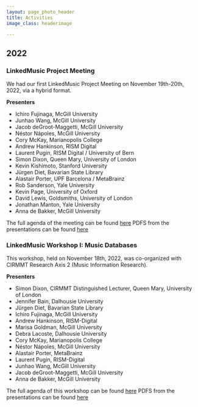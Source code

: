 ```yaml
---
layout: page_photo_header
title: Activities
image_class: headerimage

---
```


## 2022

### LinkedMusic Project Meeting

We had our first LinkedMusic Project Meeting on November 19th-20th, 2022, via a hybrid format. 

**Presenters**
* Ichiro Fujinaga, McGill University
* Junhao Wang, McGill University
* Jacob deGroot-Maggetti, McGill University
* Néstor Nápoles, McGill University
* Cory McKay, Marianopolis College
* Andrew Hankinson, RISM Digital
* Laurent Pugin, RISM Digital / University of Bern
* Simon Dixon, Queen Mary, University of London
* Kevin Kishimoto, Stanford University
* Jürgen Diet, Bavarian State Library
* Alastair Porter, UPF Barcelona / MetaBrainz
* Rob Sanderson, Yale University
* Kevin Page, University of Oxford
* David Lewis, Goldsmiths, University of London
* Jonathan Manton, Yale University
* Anna de Bakker, McGill University

The full agenda of the meeting can be found [here](https://linkedmusic.ca/meetings)
PDFS from the presentations can be found [here](https://linkedmusic.ca/meetingpdfs)

### LinkedMusic Workshop I: Music Databases

This workshop, held on November 18th, 2022, was co-organized with CIRMMT Research Axis 2 (Music Information Research).

**Presenters**
* Simon Dixon, CIRMMT Distinguished Lecturer, Queen Mary, University of London
* Jennifer Bain, Dalhousie University
* Jürgen Diet, Bavarian State Library
* Ichiro Fujinaga, McGill University
* Andrew Hankinson, RISM-Digital
* Marisa Goldman, McGill University
* Debra Lacoste, Dalhousie University
* Cory McKay, Marianopolis College
* Néstor Nápoles, McGill University
* Alastair Porter, MetaBrainz
* Laurent Pugin, RISM-Digital
* Junhao Wang, McGill University
* Jacob deGroot-Maggetti, McGill University
* Anna de Bakker, McGill University

The full agenda of this workshop can be found [here](https://www.cirmmt.org/en/events/workshops/research/linkedmusic-workshop)
PDFS from the presentations can be found [here](https://linkedmusic.ca/meetingpdfs)